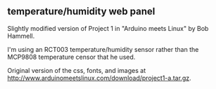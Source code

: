 ## temperature/humidity web panel

Slightly modified version of Project 1 in "Arduino meets Linux" by Bob Hammell.

I'm using an RCT003 temperature/humidity sensor rather than the
MCP9808 temperature censor that he used.

Original version of the css, fonts, and images at
<http://www.arduinomeetslinux.com/download/project1-a.tar.gz>.
